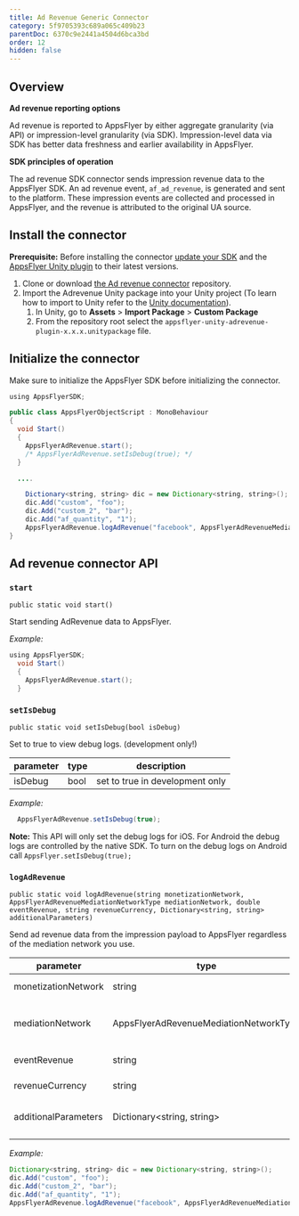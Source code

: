 ```yaml
---
title: Ad Revenue Generic Connector
category: 5f9705393c689a065c409b23
parentDoc: 6370c9e2441a4504d6bca3bd
order: 12
hidden: false
---
```


## Overview

**Ad revenue reporting options**

Ad revenue is reported to AppsFlyer by either aggregate granularity (via API) or impression-level granularity (via SDK). Impression-level data via SDK has better data freshness and earlier availability in AppsFlyer.

**SDK principles of operation**

The ad revenue SDK connector sends impression revenue data to the AppsFlyer SDK. An ad revenue event, `af_ad_revenue`, is generated and sent to the platform. These impression events are collected and processed in AppsFlyer, and the revenue is attributed to the original UA source.

## Install the connector

**Prerequisite:** Before installing the connector [update your SDK](https://dev.appsflyer.com/hc/docs/sdk-installation) and the [AppsFlyer Unity plugin](https://dev.appsflyer.com/hc/docs/installation) to their latest versions. 

1. Clone or download [the Ad revenue connector](https://github.com/AppsFlyerSDK/appsflyer-unity-adrevenue-generic-connector/tree/main) repository.
2. Import the Adrevenue Unity package into your Unity project (To learn how to import to Unity refer to the [Unity documentation](https://docs.unity3d.com/Manual/AssetPackages.html)).
    1. In Unity, go to **Assets** > **Import Package** > **Custom Package**
    2. From the repository root select the  `appsflyer-unity-adrevenue-plugin-x.x.x.unitypackage` file.

## Initialize the connector

Make sure to initialize the AppsFlyer SDK before initializing the connector. 

```java
using AppsFlyerSDK;

public class AppsFlyerObjectScript : MonoBehaviour
{
  void Start()
  {
  	AppsFlyerAdRevenue.start();
  	/* AppsFlyerAdRevenue.setIsDebug(true); */
  }

  ....

    Dictionary<string, string> dic = new Dictionary<string, string>();
    dic.Add("custom", "foo");
    dic.Add("custom_2", "bar");
    dic.Add("af_quantity", "1");
    AppsFlyerAdRevenue.logAdRevenue("facebook", AppsFlyerAdRevenueMediationNetworkType.AppsFlyerAdRevenueMediationNetworkTypeGoogleAdMob, 0.026, "USD", dic);
}

```

## Ad revenue connector API

### `start`


`public static void start()`

Start sending AdRevenue data to AppsFlyer.

*Example:*

```java
using AppsFlyerSDK;
  void Start()
  {
    AppsFlyerAdRevenue.start();
  }
```

### `setIsDebug`


 `public static void setIsDebug(bool isDebug)`

Set to true to view debug logs. (development only!)

| parameter | type | description |
| --- | --- | --- |
| isDebug | bool | set to true in development only |

*Example:*

```java
  AppsFlyerAdRevenue.setIsDebug(true);
```

**Note:** This API will only set the debug logs for iOS. For Android the debug logs are controlled by the native SDK.
To turn on the debug logs on Android call `AppsFlyer.setIsDebug(true);`


### `logAdRevenue`


`public static void logAdRevenue(string monetizationNetwork, AppsFlyerAdRevenueMediationNetworkType mediationNetwork, double eventRevenue, string revenueCurrency, Dictionary<string, string> additionalParameters)`

Send ad revenue data from the impression payload to AppsFlyer regardless of the mediation network you use.

| parameter | type | description |
| --- | --- | --- |
| monetizationNetwork | string | monetization network |
| mediationNetwork | AppsFlyerAdRevenueMediationNetworkType | Enum for mediaton network type |
| eventRevenue | string | event revenue |
| revenueCurrency | string | revenue currency |
| additionalParameters | Dictionary<string, string> | Any custom additional parameters |
|  |  |  |

*Example:*

```java
Dictionary<string, string> dic = new Dictionary<string, string>();
dic.Add("custom", "foo");
dic.Add("custom_2", "bar");
dic.Add("af_quantity", "1");
AppsFlyerAdRevenue.logAdRevenue("facebook", AppsFlyerAdRevenueMediationNetworkType.AppsFlyerAdRevenueMediationNetworkTypeMoPub., 0.026, "USD", dic);
```